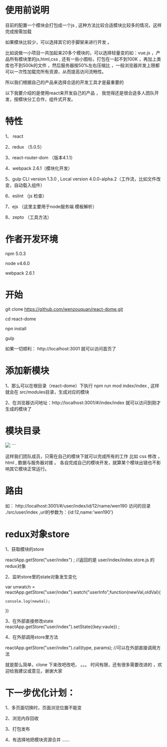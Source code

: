 # 使用前说明
目前的配置一个模块会打包成一个js , 这种方法比较合适模块比较多的情况，这样完成按需加载

如果模块比较少，可以选择其它的手脚架来进行开发 。

比如说做一小项目一共加起来20多个模块的，可以选择轻量变的如：vue.js ，产品所有模块里的js,html,css , 还有一些小图标，打包在一起不到100K ，再加上类库也不到500k的文件 ，然后服务器按50%左右压缩比 ，一般浏览器并发上限都可以一次性加载完所有资源，从而提高访问流畅性。

所以我们根据自己的产品来选择合适的开发工具才是最重要的

以下我要介绍的是使用react来开发自己的产品 ， 我觉得还是很合适多人团队开发，按模块分工合作，组件式开发。



# 特性
1、 react 

2、redux  （5.0.5）

3、react-router-dom  （版本4.1.1） 

4、webpack 2.6.1（模块化开发）

5、gulp CLI version 1.3.0 , Local version 4.0.0-alpha.2（工作流，比如文件改变，自动载入组件）

6、eslint （js 检查）

7、ejs  （这里主要用于node服务端 模板解析）

8、zepto （工具方法）


# 作者开发环境

npm 5.0.3

node v4.6.0

webpack 2.6.1


# 开始

git clone https://github.com/wenzouquan/react-dome.git

cd react-dome

npn install

gulp


如果一切顺利： http://localhost:3001 就可以访问首页了


# 添加新模块



1、那么可以在根目录（react-dome）下执行 npm run mod index/index , 这样就会在 src/modules目录，生成对应的模块

2、在浏览器访问地址：http://localhost:3001/#/index/index 就可以访问到刚才生成的模块了



# 模块目录

<img src="https://static.oschina.net/uploads/space/2017/0628/222955_oHIk_1160364.png" >
```


这样我们团队成员，只需在自己的模块下就可以完成所有的工作 比如 css 修改 ， html , 数据与服务器对接 。 各自完成自己的模块开发，就算某个模块出错也不影响其它模块正常运行。


# 路由 

如： http://localhost:3001/#/user/index/id/12/name/wen190  访问的目录 ./src/user/index ,url的参数为：{id:12,name:'wen190'} 



# redux对象store

1、获取模块的store

reactApp.getStore("user/index") ; //返回的是 user/index/index.store.js 的redux对象

2、监听store里的state对象发生变化

var unwatch = reactApp.getStore("user/index").watch("userInfo",function(newVal,oldVal){

	console.log(newVal);
	
}) 

3、在外部直接修改state
reactApp.getStore("user/index").setState({key:vaule}) ;

4、在外部调用store里方法

reactApp.getStore("user/index").call(type, params); //可以在外部直接调用方法 



就是那么简单，clone 下来改吧改吧， 。。。 时间有限，还有很多需要改进的 ，欢迎给我建议或意见，谢谢大家




# 下一步优化计划：

1、多页面切换时，页面浏览位置不能变

2、浏览内存回收

3、打包发布

4、有选择地把模块资源合并
......












